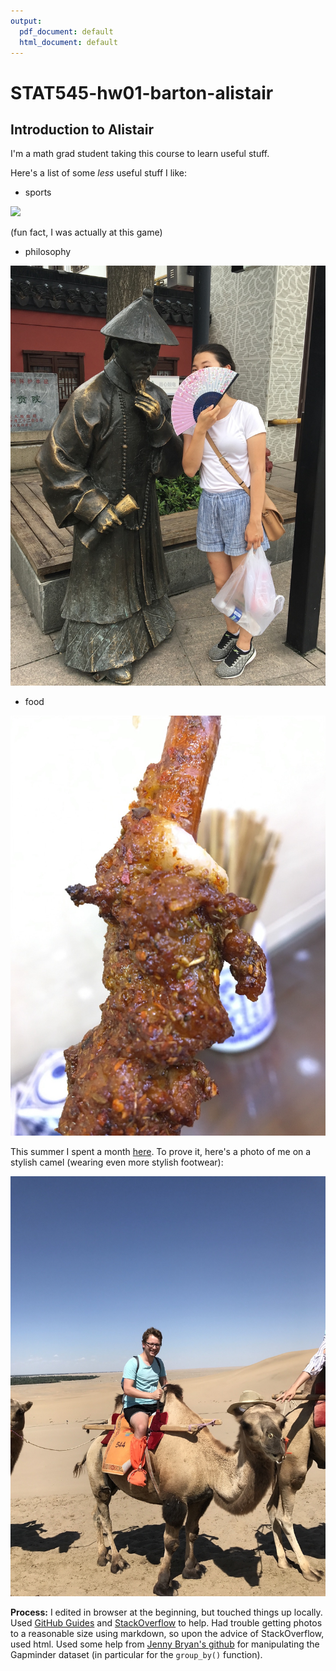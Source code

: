 ```yaml
---
output:
  pdf_document: default
  html_document: default
---
```

# STAT545-hw01-barton-alistair

## Introduction to Alistair

I'm a math grad student taking this course to learn useful stuff.

Here's a list of some *less* useful stuff I like: 

* sports

![](https://media.giphy.com/media/ZDoJ0Rj05zqBG/giphy.gif)

(fun fact, I was actually at this game)

* philosophy

![Spicy thoughts](IMG_8823.JPG)

* food

![Spicy cumin](IMG_8189.JPG)

This summer I spent a month [here](https://www.lonelyplanet.com/china). To prove it, here's a photo of me on a stylish camel (wearing even more stylish footwear):

![camel](IMG_6974.JPG)

**Process:** I edited in browser at the beginning, but touched things up locally. Used [GitHub Guides](https://guides.github.com/) and [StackOverflow](https://stackoverflow.com/) to help. Had trouble getting photos to a reasonable size using markdown, so upon the advice of StackOverflow, used html. Used some help from [Jenny Bryan's github](https://github.com/jennybc/gapminder) for manipulating the Gapminder dataset (in particular for the `group_by()` function).

